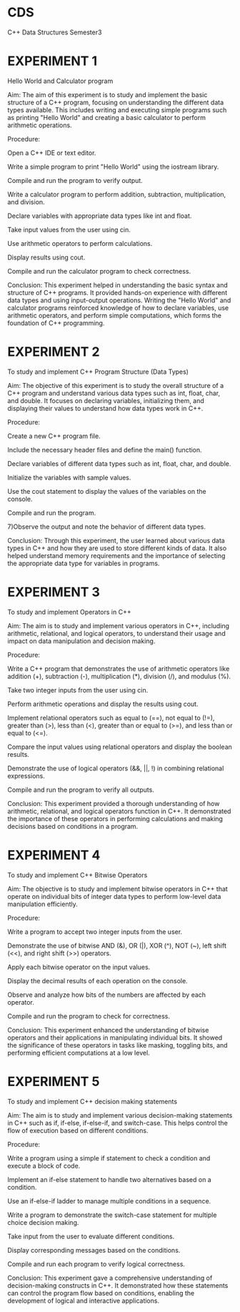 # CDS
C++ Data Structures Semester3
# EXPERIMENT 1
Hello World and Calculator program

Aim: The aim of this experiment is to study and implement the basic structure of a C++ program, focusing on understanding the different data types available. This includes writing and executing simple programs such as printing "Hello World" and creating a basic calculator to perform arithmetic operations.

Procedure:

Open a C++ IDE or text editor.

Write a simple program to print "Hello World" using the iostream library.

Compile and run the program to verify output.

Write a calculator program to perform addition, subtraction, multiplication, and division.

Declare variables with appropriate data types like int and float.

Take input values from the user using cin.

Use arithmetic operators to perform calculations.

Display results using cout.

Compile and run the calculator program to check correctness.

Conclusion: This experiment helped in understanding the basic syntax and structure of C++ programs. It provided hands-on experience with different data types and using input-output operations. Writing the "Hello World" and calculator programs reinforced knowledge of how to declare variables, use arithmetic operators, and perform simple computations, which forms the foundation of C++ programming.

# EXPERIMENT 2
To study and implement C++ Program Structure (Data Types)

Aim: The objective of this experiment is to study the overall structure of a C++ program and understand various data types such as int, float, char, and double. It focuses on declaring variables, initializing them, and displaying their values to understand how data types work in C++.

Procedure:

Create a new C++ program file.

Include the necessary header files and define the main() function.

Declare variables of different data types such as int, float, char, and double.

Initialize the variables with sample values.

Use the cout statement to display the values of the variables on the console.

Compile and run the program.

7)Observe the output and note the behavior of different data types.

Conclusion: Through this experiment, the user learned about various data types in C++ and how they are used to store different kinds of data. It also helped understand memory requirements and the importance of selecting the appropriate data type for variables in programs.

# EXPERIMENT 3
To study and implement Operators in C++

Aim: The aim is to study and implement various operators in C++, including arithmetic, relational, and logical operators, to understand their usage and impact on data manipulation and decision making.

Procedure:

Write a C++ program that demonstrates the use of arithmetic operators like addition (+), subtraction (-), multiplication (*), division (/), and modulus (%).

Take two integer inputs from the user using cin.

Perform arithmetic operations and display the results using cout.

Implement relational operators such as equal to (==), not equal to (!=), greater than (>), less than (<), greater than or equal to (>=), and less than or equal to (<=).

Compare the input values using relational operators and display the boolean results.

Demonstrate the use of logical operators (&&, ||, !) in combining relational expressions.

Compile and run the program to verify all outputs.

Conclusion: This experiment provided a thorough understanding of how arithmetic, relational, and logical operators function in C++. It demonstrated the importance of these operators in performing calculations and making decisions based on conditions in a program.

# EXPERIMENT 4
To study and implement C++ Bitwise Operators

Aim: The objective is to study and implement bitwise operators in C++ that operate on individual bits of integer data types to perform low-level data manipulation efficiently.

Procedure:

Write a program to accept two integer inputs from the user.

Demonstrate the use of bitwise AND (&), OR (|), XOR (^), NOT (~), left shift (<<), and right shift (>>) operators.

Apply each bitwise operator on the input values.

Display the decimal results of each operation on the console.

Observe and analyze how bits of the numbers are affected by each operator.

Compile and run the program to check for correctness.

Conclusion: This experiment enhanced the understanding of bitwise operators and their applications in manipulating individual bits. It showed the significance of these operators in tasks like masking, toggling bits, and performing efficient computations at a low level.

# EXPERIMENT 5
To study and implement C++ decision making statements

Aim: The aim is to study and implement various decision-making statements in C++ such as if, if-else, if-else-if, and switch-case. This helps control the flow of execution based on different conditions.

Procedure:

Write a program using a simple if statement to check a condition and execute a block of code.

Implement an if-else statement to handle two alternatives based on a condition.

Use an if-else-if ladder to manage multiple conditions in a sequence.

Write a program to demonstrate the switch-case statement for multiple choice decision making.

Take input from the user to evaluate different conditions.

Display corresponding messages based on the conditions.

Compile and run each program to verify logical correctness.

Conclusion: This experiment gave a comprehensive understanding of decision-making constructs in C++. It demonstrated how these statements can control the program flow based on conditions, enabling the development of logical and interactive applications.
